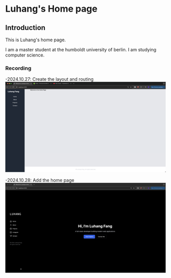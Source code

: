 # Luhang's Home page

## Introduction
This is Luhang's home page. 

I am a master student at the humboldt university of berlin. I am studying computer science.

### Recording 
-2024.10.27: Create the layout and routing
![image](./public/record/2024-10-27.png)

-2024.10.28: Add the home page 
![image](./public/record/2024-10-28.png)